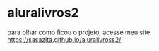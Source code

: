 # aluralivros2
para olhar como ficou o projeto, acesse meu site:
https://sasazita.github.io/aluralivross2/

